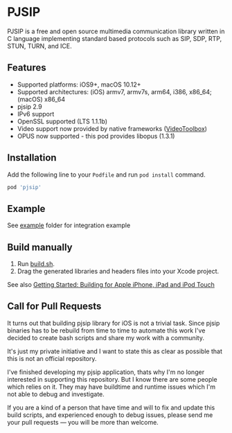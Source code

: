 # PJSIP

PJSIP is a free and open source multimedia communication library written in C language implementing standard based protocols such as SIP, SDP, RTP, STUN, TURN, and ICE.

## Features

- Supported platforms: iOS9+, macOS 10.12+
- Supported architectures: (iOS) armv7, armv7s, arm64, i386, x86_64; (macOS) x86_64
- pjsip 2.9
- IPv6 support
- OpenSSL supported (LTS 1.1.1b)
- Video support now provided by native frameworks ([VideoToolbox](https://developer.apple.com/documentation/videotoolbox?language=objc))
- OPUS now supported - this pod provides libopus (1.3.1)

## Installation

Add the following line to your `Podfile` and run `pod install` command.

```sh
pod 'pjsip'
```

## Example

See [example](https://github.com/chebur/pjsip/tree/master/example/ipjsystest) folder for integration example

## Build manually

1. Run [build.sh](build.sh).
2. Drag the generated libraries and headers files into your Xcode project.

See also [Getting Started: Building for Apple iPhone, iPad and iPod Touch](https://trac.pjsip.org/repos/wiki/Getting-Started/iPhone)

## Call for Pull Requests

It turns out that building pjsip library for iOS is not a trivial task. Since pjsip binaries has to be rebuild from time to time to automate this work I've decided to create bash scripts and share my work with a community.

It's just my private initiative and I want to state this as clear as possible that this is not an official repository.

I've finished developing my pjsip application, thats why I'm no longer interested in supporting this repository. But I know there are some people which relies on it. They may have buildtime and runtime issues which I'm not able to debug and investigate.

If you are a kind of a person that have time and will to fix and update this build scripts, and experienced enough to debug issues, please send me your pull requests — you will be more than welcome.
